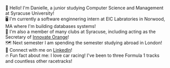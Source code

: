 👋 Hello! I'm Danielle, a junior studying Computer Science and Management at Syracuse University!\
🖥️ I'm currently a software enginnering intern at EIC Labratories in Norwood, MA where I'm building databases systems!\
👯 I'm also a member of many clubs at Syracuse, including acting as the Secretary of [Innovate Orange](https://github.com/innovateorange)!\
🗺️ Next semester I am spending the semester studying abroad in London!\
📩 Connect with me on [LinkedIn](https://www.linkedin.com/in/danielle-lawton/)!\
🔥 Fun fact about me: I love car racing! I've been to three Formula 1 tracks and countless other racetracks!
